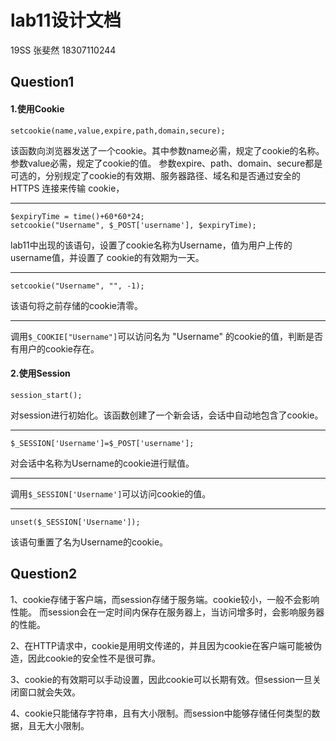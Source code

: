 # lab11设计文档

19SS 张斐然 18307110244

## Question1

#### 1.使用Cookie

 `setcookie(name,value,expire,path,domain,secure);`
 
 该函数向浏览器发送了一个cookie。其中参数name必需，规定了cookie的名称。参数value必需，规定了cookie的值。
 参数expire、path、domain、secure都是可选的，分别规定了cookie的有效期、服务器路径、域名和是否通过安全的 HTTPS 连接来传输 cookie，
 ******
 ````
 $expiryTime = time()+60*60*24;
 setcookie("Username", $_POST['username'], $expiryTime);
 ````
 lab11中出现的该语句，设置了cookie名称为Username，值为用户上传的username值，并设置了
 cookie的有效期为一天。
 ******
 `setcookie("Username", "", -1);`  
 
 该语句将之前存储的cookie清零。
 ******
 调用`$_COOKIE["Username"]`可以访问名为 "Username" 的cookie的值，判断是否有用户的cookie存在。
 
#### 2.使用Session
 
 `session_start();`
 
 对session进行初始化。该函数创建了一个新会话，会话中自动地包含了cookie。
 ******
 `$_SESSION['Username']=$_POST['username'];`
 
 对会话中名称为Username的cookie进行赋值。
 ******
 调用`$_SESSION['Username']`可以访问cookie的值。
 ******
 `unset($_SESSION['Username']);`
 
 该语句重置了名为Username的cookie。
 


## Question2

1、cookie存储于客户端，而session存储于服务端。cookie较小，一般不会影响性能。
而session会在一定时间内保存在服务器上，当访问增多时，会影响服务器的性能。

2、在HTTP请求中，cookie是用明文传递的，并且因为cookie在客户端可能被伪造，因此cookie的安全性不是很可靠。

3、cookie的有效期可以手动设置，因此cookie可以长期有效。但session一旦关闭窗口就会失效。

4、cookie只能储存字符串，且有大小限制。而session中能够存储任何类型的数据，且无大小限制。


